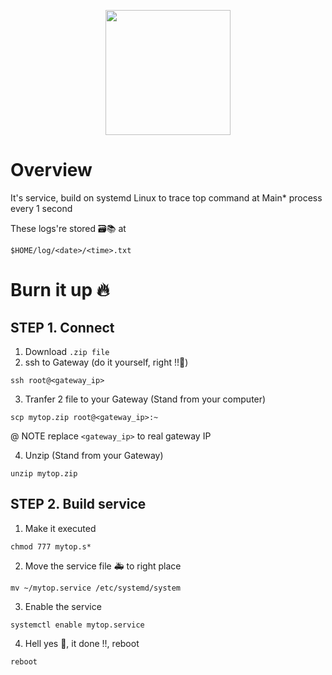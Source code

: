 <p align="center">
<img width=200 src="https://skillicons.dev/icons?i=linux,bash"/>

# Overview

It's service, build on systemd Linux to trace top command at Main\* process every 1 second

These logs're stored 🗃📚 at

`$HOME/log/<date>/<time>.txt`

# Burn it up 🔥

## STEP 1. Connect

1. Download `.zip file`
2. ssh to Gateway (do it yourself, right !!💪)

```
ssh root@<gateway_ip>
```

3. Tranfer 2 file to your Gateway (Stand from your computer)

```
scp mytop.zip root@<gateway_ip>:~
```

@ NOTE replace `<gateway_ip>` to real gateway IP

4. Unzip (Stand from your Gateway)

```
unzip mytop.zip
```

## STEP 2. Build service

1. Make it executed

```
chmod 777 mytop.s*
```

2. Move the service file 🚑 to right place

```
mv ~/mytop.service /etc/systemd/system
```

3. Enable the service

```
systemctl enable mytop.service
```

4. Hell yes 👻, it done !!, reboot

```
reboot
```
